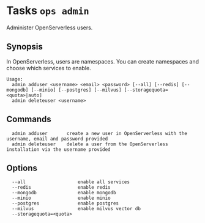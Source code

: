 <!---
Licensed to the Apache Software Foundation (ASF) under one
or more contributor license agreements.  See the NOTICE file
distributed with this work for additional information
regarding copyright ownership.  The ASF licenses this file
to you under the Apache License, Version 2.0 (the
"License"); you may not use this file except in compliance
with the License.  You may obtain a copy of the License at

  http://www.apache.org/licenses/LICENSE-2.0

Unless required by applicable law or agreed to in writing,
software distributed under the License is distributed on an
"AS IS" BASIS, WITHOUT WARRANTIES OR CONDITIONS OF ANY
KIND, either express or implied.  See the License for the
specific language governing permissions and limitations
under the License.
-->
# Tasks  `ops admin`

Administer OpenServerless users. 

## Synopsis

In OpenServerless, users are namespaces.
You can create namespaces and choose which services to enable.

```text
Usage:
  admin adduser <username> <email> <password> [--all] [--redis] [--mongodb] [--minio] [--postgres] [--milvus] [--storagequota=<quota>|auto]
  admin deleteuser <username>
```

## Commands
```
  admin adduser       create a new user in OpenServerless with the username, email and password provided
  admin deleteuser    delete a user from the OpenServerless installation via the username provided
```

## Options
```
  --all                   enable all services
  --redis                 enable redis
  --mongodb               enable mongodb
  --minio                 enable minio
  --postgres              enable postgres
  --milvus                enable milvus vector db
  --storagequota=<quota>
```